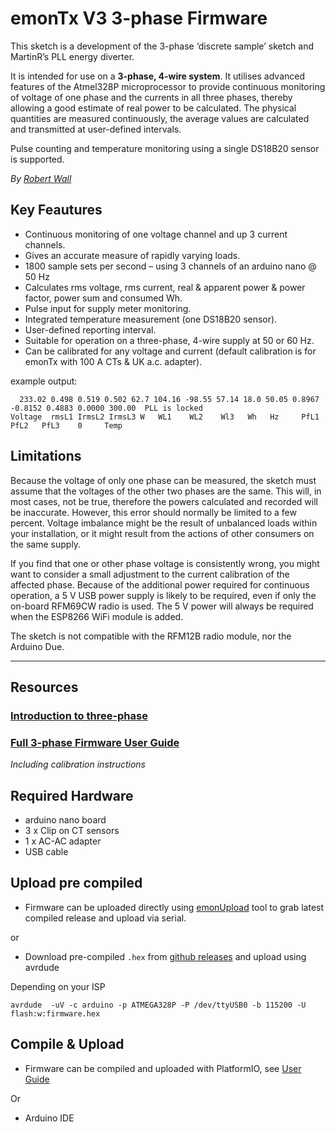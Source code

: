 # emonTx V3 3-phase Firmware

This sketch is a development of the 3-phase ‘discrete sample’ sketch and MartinR’s PLL
energy diverter.

It is intended for use on a **3-phase, 4-wire system**. It utilises advanced
features of the Atmel328P microprocessor to provide continuous monitoring of voltage of
one phase and the currents in all three phases, thereby allowing a good estimate of real
power to be calculated. The physical quantities are measured continuously, the average
values are calculated and transmitted at user-defined intervals.

Pulse counting and temperature monitoring using a single DS18B20 sensor is supported.

*By [Robert Wall](https://community.openenergymonitor.org/u/robert.wall/summary)*

## Key Feautures

- Continuous monitoring of one voltage channel and up 3 current channels.
- Gives an accurate measure of rapidly varying loads.
- 1800 sample sets per second – using 3 channels of an arduino nano @ 50 Hz
- Calculates rms voltage, rms current, real & apparent power & power factor, power sum and consumed Wh.
- Pulse input for supply meter monitoring.
- Integrated temperature measurement (one DS18B20 sensor).
- User-defined reporting interval.
- Suitable for operation on a three-phase, 4-wire supply at 50 or 60 Hz.
- Can be calibrated for any voltage and current (default calibration is for emonTx with 100 A CTs & UK a.c. adapter).

example output:

      233.02 0.498 0.519 0.502 62.7 104.16 -98.55 57.14 18.0 50.05 0.8967 -0.8152 0.4883 0.0000 300.00  PLL is locked
    Voltage  rmsL1 IrmsL2 IrmsL3 W   WL1    WL2    Wl3   Wh   Hz     PfL1   PfL2   PfL3    0     Temp
    
## Limitations

Because the voltage of only one phase can be measured, the sketch must assume that
the voltages of the other two phases are the same. This will, in most cases, not be true,
therefore the powers calculated and recorded will be inaccurate. However, this error
should normally be limited to a few percent. Voltage imbalance might be the result of
unbalanced loads within your installation, or it might result from the actions of other
consumers on the same supply.

If you find that one or other phase voltage is consistently wrong, you might want to
consider a small adjustment to the current calibration of the affected phase.
Because of the additional power required for continuous operation, a 5 V USB power
supply is likely to be required, even if only the on-board RFM69CW radio is used. The 5 V
power will always be required when the ESP8266 WiFi module is added.

The sketch is not compatible with the RFM12B radio module, nor the Arduino Due.


***

## Resources

### [Introduction to three-phase](https://learn.openenergymonitor.org/electricity-monitoring/ac-power-theory/3-phase-power)

### [Full 3-phase Firmware User Guide](emontx-3-phase-userguide.pdf)
*Including calibration instructions*

## Required Hardware

- arduino nano board
- 3 x Clip on CT sensors
- 1 x AC-AC adapter
- USB cable

## Upload pre compiled

- Firmware can be uploaded directly using [emonUpload](https://github.com/openenergymonitor/emonupload) tool to grab latest compiled release and upload via serial.

or

- Download pre-compiled `.hex` from [github releases](https://github.com/openenergymonitor/emontx-3phase/releases) and upload using avrdude

Depending on your ISP

`avrdude  -uV -c arduino -p ATMEGA328P -P /dev/ttyUSB0 -b 115200 -U flash:w:firmware.hex`


## Compile & Upload

- Firmware can be compiled and uploaded with PlatformIO, see [User Guide](https://guide.openenergymonitor.org/technical/compiling)

Or

- Arduino IDE
